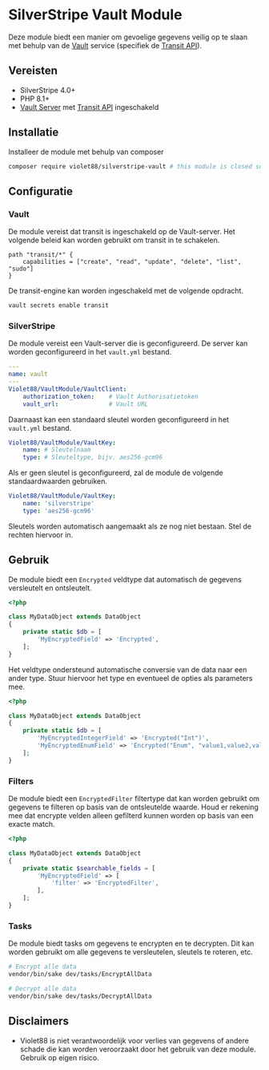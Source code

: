 # SilverStripe Vault Module

Deze module biedt een manier om gevoelige gegevens veilig op te slaan met behulp van de [Vault](https://www.vaultproject.io/) service (specifiek de [Transit API](https://developer.hashicorp.com/vault/api-docs/secret/transit)).

## Vereisten

* SilverStripe 4.0+
* PHP 8.1+
* [Vault Server](https://vaultproject.io) met [Transit API](https://developer.hashicorp.com/vault/api-docs/secret/transit) ingeschakeld

## Installatie

Installeer de module met behulp van composer

```bash
composer require violet88/silverstripe-vault # this module is closed source
```

## Configuratie

### Vault

De module vereist dat transit is ingeschakeld op de Vault-server. Het volgende beleid kan worden gebruikt om transit in te schakelen.

```hcl
path "transit/*" {
    capabilities = ["create", "read", "update", "delete", "list", "sudo"]
}
```

De transit-engine kan worden ingeschakeld met de volgende opdracht.

```bash
vault secrets enable transit
```

### SilverStripe

De module vereist een Vault-server die is geconfigureerd. De server kan worden geconfigureerd in het `vault.yml` bestand.

```yaml
---
name: vault
---
Violet88/VaultModule/VaultClient:
    authorization_token:    # Vault Authorisatietoken
    vault_url:              # Vault URL
```

Daarnaast kan een standaard sleutel worden geconfigureerd in het `vault.yml` bestand.

```yaml
Violet88/VaultModule/VaultKey:
    name: # Sleutelnaam
    type: # Sleuteltype, bijv. aes256-gcm96
```

Als er geen sleutel is geconfigureerd, zal de module de volgende standaardwaarden gebruiken.

```yaml
Violet88/VaultModule/VaultKey:
    name: 'silverstripe'
    type: 'aes256-gcm96'
```

Sleutels worden automatisch aangemaakt als ze nog niet bestaan. Stel de rechten hiervoor in.

## Gebruik

De module biedt een `Encrypted` veldtype dat automatisch de gegevens versleutelt en ontsleutelt.

```php
<?php

class MyDataObject extends DataObject
{
    private static $db = [
        'MyEncryptedField' => 'Encrypted',
    ];
}
```

Het veldtype ondersteund automatische conversie van de data naar een ander type. Stuur hiervoor het type en eventueel de opties als parameters mee.

```php
<?php

class MyDataObject extends DataObject
{
    private static $db = [
        'MyEncryptedIntegerField' => 'Encrypted("Int")',
        'MyEncryptedEnumField' => 'Encrypted("Enum", "value1,value2,value3")',
    ];
}
```

### Filters

De module biedt een `EncryptedFilter` filtertype dat kan worden gebruikt om gegevens te filteren op basis van de ontsleutelde waarde. Houd er rekening mee dat encrypte velden alleen gefilterd kunnen worden op basis van een exacte match.

```php
<?php

class MyDataObject extends DataObject
{
    private static $searchable_fields = [
        'MyEncryptedField' => [
            'filter' => 'EncryptedFilter',
        ],
    ];
}
```

### Tasks

De module biedt tasks om gegevens te encrypten en te decrypten. Dit kan worden gebruikt om alle gegevens te versleutelen, sleutels te roteren, etc.

```bash
# Encrypt alle data
vendor/bin/sake dev/tasks/EncryptAllData
```

```bash
# Decrypt alle data
vendor/bin/sake dev/tasks/DecryptAllData
```

## Disclaimers

* Violet88 is niet verantwoordelijk voor verlies van gegevens of andere schade die kan worden veroorzaakt door het gebruik van deze module. Gebruik op eigen risico.
